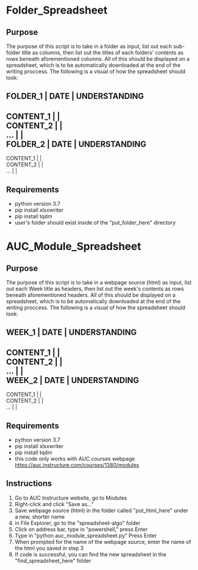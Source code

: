 # Folder_Spreadsheet
## Purpose

The purpose of this script is to take in a folder as input, list out each sub-folder title as columns, then list out the 
titles of each folders' contents as rows beneath aforementioned columns. All of this should be displayed on a spreadsheet,
which is to be automatically downloaded at the end of the writing proccess.
The following is a visual of how the spreadsheet should look:

   FOLDER_1   | DATE | UNDERSTANDING   
 ---------------------------------
  CONTENT_1 |      |             
  CONTENT_2 |      |            
     ...    |      |             
   FOLDER_2   | DATE | UNDERSTANDING 
 ---------------------------------
  CONTENT_1 |      |             
  CONTENT_2 |      |            
     ...    |      |             
 
## Requirements
* python version 3.7
* pip install xlsxwriter
* pip install tqdm
* user's folder should exist inside of the "put_folder_here" directory

# AUC_Module_Spreadsheet
## Purpose

The purpose of this script is to take in a webpage source (html) as input, list out each Week title as headers, then list out the 
week's contents as rows beneath aforementioned headers. All of this should be displayed on a spreadsheet,
which is to be automatically downloaded at the end of the writing proccess.
The following is a visual of how the spreadsheet should look:

   WEEK_1   | DATE | UNDERSTANDING   
 ---------------------------------
  CONTENT_1 |      |             
  CONTENT_2 |      |            
     ...    |      |             
   WEEK_2   | DATE | UNDERSTANDING 
 ---------------------------------
  CONTENT_1 |      |             
  CONTENT_2 |      |            
     ...    |      |             

## Requirements
* python version 3.7
* pip install xlsxwriter
* pip install tqdm
* this code only works with AUC courses webpage https://auc.instructure.com/courses/1380/modules

## Instructions
1) Go to AUC Instructure website, go to Modules 
2) Right-click and click "Save as..." 
3) Save webpage source (html) in the folder called "put_html_here" under a new, shorter name
4) in File Explorer, go to the "spreadsheet-algo" folder 
5) Click on address bar, type in "powershell," press Enter
6) Type in "python auc_module_spreadsheet.py" Press Enter
7) When prompted for the name of the webpage source, enter the name of the html you saved in step 3
8) If code is successful, you can find the new spreadsheet in the "find_spreadsheet_here" folder